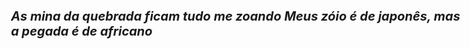 <i><b><p>As mina da quebrada ficam tudo me zoando
Meus zóio é de japonês, mas a pegada é de africano</p></b> <!DOCTYPE html>
<html>
<style>
body {
  font-size: 20px;
}
</style>
<body>
